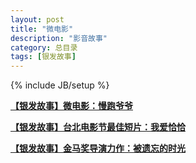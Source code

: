 ```yaml
---
layout: post
title: "微电影"
description: "影音故事"
category: 总目录
tags: [银发故事]
---
```

{% include JB/setup %}

[**【银发故事】微电影：慢跑爷爷**](http://mp.weixin.qq.com/s?__biz=MzA5MjE1ODE3NQ==&mid=201778714&idx=1&sn=d2188758565bd614f1ef0d86126d6333#rd) 

[**【银发故事】台北电影节最佳短片：我爱恰恰**](http://mp.weixin.qq.com/s?__biz=MzA5MjE1ODE3NQ==&mid=202492265&idx=1&sn=390e6ac15dc65ea5c04aad092049532b#rd) 

[**【银发故事】金马奖导演力作：被遗忘的时光**](http://mp.weixin.qq.com/s?__biz=MzA5MjE1ODE3NQ==&mid=202676643&idx=1&sn=534ae86ca06068110a346932a8351890#rd) 

